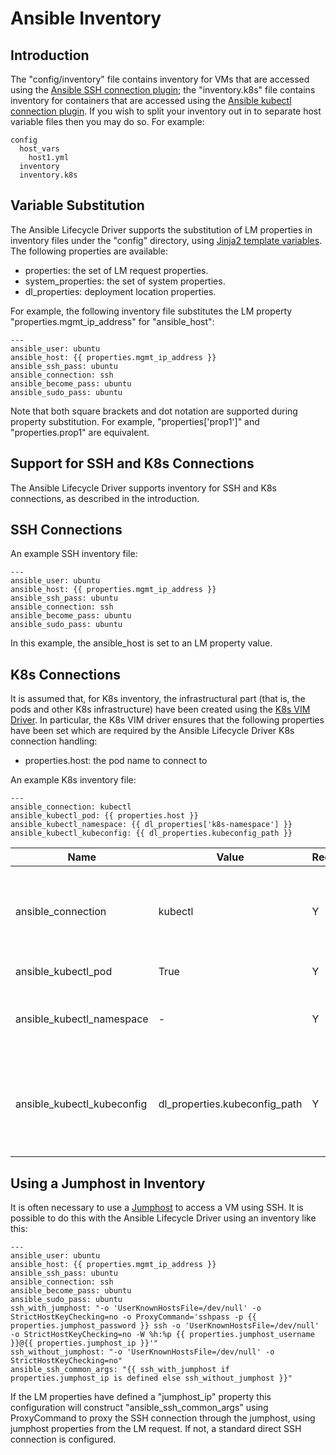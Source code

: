 # Ansible Inventory

## Introduction

The "config/inventory" file contains inventory for VMs that are accessed using the [Ansible SSH connection plugin](https://docs.ansible.com/ansible/latest/plugins/connection.html#ssh-plugins); the "inventory.k8s" file contains inventory for containers that are accessed using the [Ansible kubectl connection plugin](https://docs.ansible.com/ansible/latest/plugins/connection/kubectl.html). If you wish to split your inventory out in to separate host variable files then you may do so. For example:

```
config
  host_vars
    host1.yml
  inventory
  inventory.k8s
```

## Variable Substitution

The Ansible Lifecycle Driver supports the substitution of LM properties in inventory files under the "config" directory, using [Jinja2 template variables](https://jinja.palletsprojects.com/en/2.10.x/templates/#variables). The following properties are available:

* properties: the set of LM request properties.
* system_properties: the set of system properties.
* dl_properties: deployment location properties.

For example, the following inventory file substitutes the LM property "properties.mgmt_ip_address" for "ansible_host":

```
---
ansible_user: ubuntu
ansible_host: {{ properties.mgmt_ip_address }}
ansible_ssh_pass: ubuntu
ansible_connection: ssh
ansible_become_pass: ubuntu
ansible_sudo_pass: ubuntu
```

Note that both square brackets and dot notation are supported during property substitution. For example, "properties['prop1']" and "properties.prop1" are equivalent.

## Support for SSH and K8s Connections

The Ansible Lifecycle Driver supports inventory for SSH and K8s connections, as described in the introduction.

## SSH Connections

An example SSH inventory file:

```
---
ansible_user: ubuntu
ansible_host: {{ properties.mgmt_ip_address }}
ansible_ssh_pass: ubuntu
ansible_connection: ssh
ansible_become_pass: ubuntu
ansible_sudo_pass: ubuntu
```

In this example, the ansible_host is set to an LM property value.

## K8s Connections

It is assumed that, for K8s inventory, the infrastructural part (that is, the pods and other K8s infrastructure) have been created using the [K8s VIM Driver](https://github.com/accanto-systems/k8s-vim-driver). In particular, the K8s VIM driver ensures that the following properties have been set which are required by the Ansible Lifecycle Driver K8s connection handling:

* properties.host: the pod name to connect to

An example K8s inventory file:

```
---
ansible_connection: kubectl
ansible_kubectl_pod: {{ properties.host }}
ansible_kubectl_namespace: {{ dl_properties['k8s-namespace'] }}
ansible_kubectl_kubeconfig: {{ dl_properties.kubeconfig_path }}
```

| Name            | Value | Required                           | Detail                                                                                                                     |
| --------------- | ------- | ---------------------------------- | -------------------------------------------------------------------------------------------------------------------------- |
| ansible_connection      | kubectl       | Y                                  | The Ansible connection type, must be "kubectl" for K8s connections |
| ansible_kubectl_pod | True    | Y                                  | The pod to connect to
| ansible_kubectl_namespace     | -       | Y | The K8s namespace in which the pod is running
| ansible_kubectl_kubeconfig    | dl_properties.kubeconfig_path | Y | A kubeconfig file generated by the Ansible Lifecycle Driver


## Using a Jumphost in Inventory

It is often necessary to use a [Jumphost](https://docs.ansible.com/ansible/latest/reference_appendices/faq.html#how-do-i-configure-a-jump-host-to-access-servers-that-i-have-no-direct-access-to) to access a VM using SSH. It is possible to do this with the Ansible Lifecycle Driver using an inventory like this:

```
---
ansible_user: ubuntu
ansible_host: {{ properties.mgmt_ip_address }}
ansible_ssh_pass: ubuntu
ansible_connection: ssh
ansible_become_pass: ubuntu
ansible_sudo_pass: ubuntu
ssh_with_jumphost: "-o 'UserKnownHostsFile=/dev/null' -o StrictHostKeyChecking=no -o ProxyCommand='sshpass -p {{ properties.jumphost_password }} ssh -o 'UserKnownHostsFile=/dev/null' -o StrictHostKeyChecking=no -W %h:%p {{ properties.jumphost_username }}@{{ properties.jumphost_ip }}'"
ssh_without_jumphost: "-o 'UserKnownHostsFile=/dev/null' -o StrictHostKeyChecking=no"
ansible_ssh_common_args: "{{ ssh_with_jumphost if properties.jumphost_ip is defined else ssh_without_jumphost }}"
```

If the LM properties have defined a "jumphost_ip" property this configuration will construct "ansible_ssh_common_args" using ProxyCommand to proxy the SSH connection through the jumphost, using jumphost properties from the LM request. If not, a standard direct SSH connection is configured.